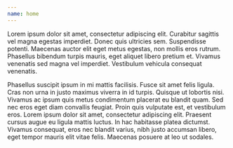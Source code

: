 ```yaml
---
name: home
---
```


Lorem ipsum dolor sit amet, consectetur adipiscing elit. Curabitur sagittis vel magna egestas imperdiet. Donec quis ultricies sem. Suspendisse potenti. Maecenas auctor elit eget metus egestas, non mollis eros rutrum. Phasellus bibendum turpis mauris, eget aliquet libero pretium et. Vivamus venenatis sed magna vel imperdiet. Vestibulum vehicula consequat venenatis.

Phasellus suscipit ipsum in mi mattis facilisis. Fusce sit amet felis ligula. Cras non urna in justo maximus viverra in id turpis. Quisque ut lobortis nisi. Vivamus ac ipsum quis metus condimentum placerat eu blandit quam. Sed nec eros eget diam convallis feugiat. Proin quis vulputate est, et vestibulum eros. Lorem ipsum dolor sit amet, consectetur adipiscing elit. Praesent cursus augue eu ligula mattis luctus. In hac habitasse platea dictumst. Vivamus consequat, eros nec blandit varius, nibh justo accumsan libero, eget tempor mauris elit vitae felis. Maecenas posuere at leo ut sodales.

